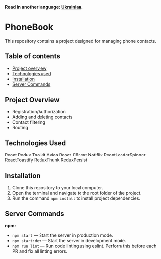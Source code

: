 **Read in another language: [Ukrainian](README.ua.md).**

# PhoneBook

This repository contains a project designed for managing phone contacts.

## Table of contents

- [Project overview](#project-overview)
- [Technologies used](#technologies-used)
- [Installation](#instalattion)
- [Server Commands](#server-commands)

## Project Overview

- Registration/Authorization
- Adding and deleting contacts
- Contact filtering
- Routing

## Technologies Used

React Redux Toolkit Axios React-i18next Notiflix ReactLoaderSpinner
ReactToastify ReduxThunk ReduxPersist

## Installation

1. Clone this repository to your local computer.
2. Open the terminal and navigate to the root folder of the project.
3. Run the command `npm install` to install project dependencies.

## Server Commands

**npm:**

- `npm start` — Start the server in production mode.
- `npm start:dev` — Start the server in development mode.
- `npm run lint` — Run code linting using eslint. Perform this before each PR
  and fix all linting errors.
